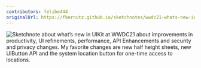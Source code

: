 ```yaml
---
contributors: felibe444
originalUrl: https://fbernutz.github.io/sketchnotes/wwdc21-whats-new-in-uikit/
---
```


![Sketchnote about what’s new in UIKit at WWDC21 about improvements in productivity, UI refinements, performance, API Enhancements and security and privacy changes. My favorite changes are new half height sheets, new UIButton API and the system location button for one-time access to locations.][sketchnote]

[sketchnote]: https://fbernutz.github.io/images/sketchnotes/wwdc21-whats-new-in-uikit.jpg
